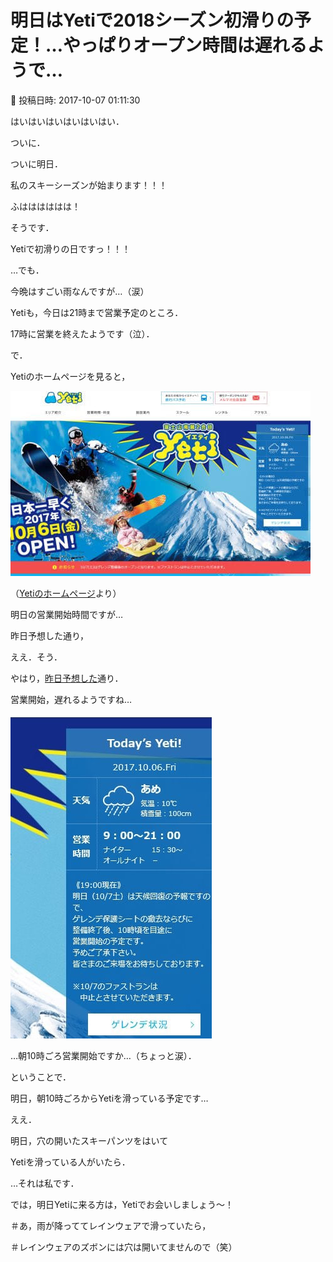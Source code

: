 # 明日はYetiで2018シーズン初滑りの予定！…やっぱりオープン時間は遅れるようで…

📅 投稿日時: 2017-10-07 01:11:30

はいはいはいはいはいはい．


ついに．


ついに明日．


私のスキーシーズンが始まります！！！





ふはははははは！


そうです．


Yetiで初滑りの日ですっ！！！





…でも．


今晩はすごい雨なんですが…（涙）


Yetiも，今日は21時まで営業予定のところ．


17時に営業を終えたようです（泣）．





で．


Yetiのホームページを見ると，




![92a71708baed58c7e8e9716bfbc38bc8.jpg](images/92a71708baed58c7e8e9716bfbc38bc8.jpg)




（[Yetiのホームページ](http://www.yeti-resort.com/)より）





明日の営業開始時間ですが…


昨日予想した通り，


ええ．そう．


やはり，[昨日予想した](e2ef4ed35eb2e7f60590c5f8c6e743f97.md)通り．


営業開始，遅れるようですね…




![22f5e35c6c1e9c2de2863da0314c236a.jpg](images/22f5e35c6c1e9c2de2863da0314c236a.jpg)




…朝10時ごろ営業開始ですか…（ちょっと涙）．





ということで．


明日，朝10時ごろからYetiを滑っている予定です…


ええ．


明日，穴の開いたスキーパンツをはいて


Yetiを滑っている人がいたら．


…それは私です．





では，明日Yetiに来る方は，Yetiでお会いしましょう～！





＃あ，雨が降っててレインウェアで滑っていたら，


＃レインウェアのズボンには穴は開いてませんので（笑）
